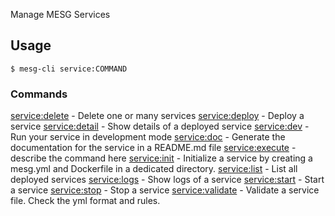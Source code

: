 Manage MESG Services

## Usage
```
$ mesg-cli service:COMMAND
```

### Commands
[service:delete](mesg-cli_service_delete.md) - Delete one or many services
[service:deploy](mesg-cli_service_deploy.md) - Deploy a service
[service:detail](mesg-cli_service_detail.md) - Show details of a deployed service
[service:dev](mesg-cli_service_dev.md) - Run your service in development mode
[service:doc](mesg-cli_service_doc.md) - Generate the documentation for the service in a README.md file
[service:execute](mesg-cli_service_execute.md) - describe the command here
[service:init](mesg-cli_service_init.md) - Initialize a service by creating a mesg.yml and Dockerfile in a dedicated directory.
[service:list](mesg-cli_service_list.md) - List all deployed services
[service:logs](mesg-cli_service_logs.md) - Show logs of a service
[service:start](mesg-cli_service_start.md) - Start a service
[service:stop](mesg-cli_service_stop.md) - Stop a service
[service:validate](mesg-cli_service_validate.md) - Validate a service file. Check the yml format and rules.
